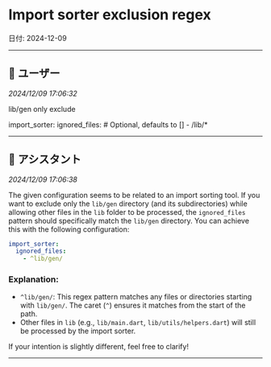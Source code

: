 # Import sorter exclusion regex

日付: 2024-12-09

---

## 👤 ユーザー
*2024/12/09 17:06:32*

lib/gen only exclude

import_sorter:
  ignored_files: # Optional, defaults to []
    - \/lib\/*

---

## 🤖 アシスタント
*2024/12/09 17:06:38*

The given configuration seems to be related to an import sorting tool. If you want to exclude only the `lib/gen` directory (and its subdirectories) while allowing other files in the `lib` folder to be processed, the `ignored_files` pattern should specifically match the `lib/gen` directory. You can achieve this with the following configuration:

```yaml
import_sorter:
  ignored_files:
    - ^lib/gen/
```

### Explanation:
- `^lib/gen/`: This regex pattern matches any files or directories starting with `lib/gen/`. The caret (`^`) ensures it matches from the start of the path.
- Other files in `lib` (e.g., `lib/main.dart`, `lib/utils/helpers.dart`) will still be processed by the import sorter.

If your intention is slightly different, feel free to clarify!

---
